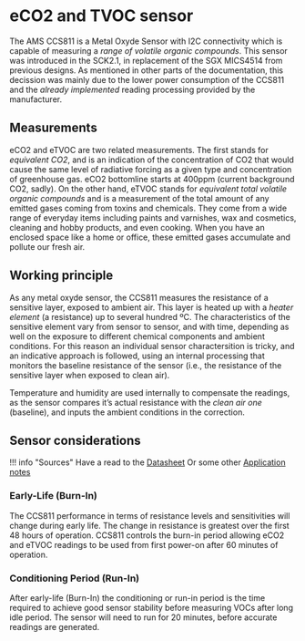 eCO2 and TVOC sensor
==========

The AMS CCS811 is a Metal Oxyde Sensor with I2C connectivity which is capable of measuring a _range of volatile organic compounds_. This sensor was introduced in the SCK2.1, in replacement of the SGX MICS4514 from previous designs. As mentioned in other parts of the documentation, this decission was mainly due to the lower power consumption of the CCS811 and the _already implemented_ reading processing provided by the manufacturer.

## Measurements

eCO2 and eTVOC are two related measurements. The first stands for _equivalent CO2_, and is an indication of the concentration of CO2 that would cause the same level of radiative forcing as a given type and concentration of greenhouse gas. eCO2 bottomline starts at 400ppm (current background CO2, sadly). On the other hand, eTVOC stands for _equivalent total volatile organic compounds_ and is a measurement of the total amount of any emitted gases coming from toxins and chemicals. They come from a wide range of everyday items including paints and varnishes, wax and cosmetics, cleaning and hobby products, and even cooking. When you have an enclosed space like a home or office, these emitted gases accumulate and pollute our fresh air.

## Working principle

As any metal oxyde sensor, the CCS811 measures the resistance of a sensitive layer, exposed to ambient air. This layer is heated up with a _heater element_ (a resistance) up to several hundred ºC. The characteristics of the sensitive element vary from sensor to sensor, and with time, depending as well on the exposure to different chemical components and ambient conditions. For this reason an individual sensor charactersition is tricky, and an indicative approach is followed, using an internal processing that monitors the baseline resistance of the sensor (i.e., the resistance of the sensitive layer when exposed to clean air).

Temperature and humidity are used internally to compensate the readings, as the sensor compares it’s actual resistance with the _clean air one_ (baseline), and inputs the ambient conditions in the correction.

## Sensor considerations

!!! info "Sources"
    Have a read to the [Datasheet](https://ams.com/documents/20143/36005/CCS811_DS000459_7-00.pdf/3cfdaea5-b602-fe28-1a14-18776b61a35a)
    Or some other [Application notes](https://ams.com/documents/20143/36005/CCS811_AN000370_2-00.pdf/ee95d147-0bca-dbbb-51a6-c6fd32ce4b28)

### Early-Life (Burn-In)

The CCS811 performance in terms of resistance levels and sensitivities will change during early life. The change in resistance is greatest over the first 48 hours of operation. CCS811 controls the burn-in period allowing eCO2 and eTVOC readings to be used from first power-on after 60 minutes of operation.

### Conditioning Period (Run-In)

After early-life (Burn-In) the conditioning or run-in period is the time required to achieve good sensor stability before measuring VOCs after long idle period. The sensor will need to run for 20 minutes, before accurate readings are generated.